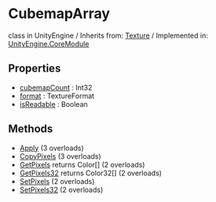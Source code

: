 # CubemapArray
class in UnityEngine
 / Inherits from: <a href="https://docs.unity3d.com/6000.0/Documentation/ScriptReference/Texture.html" target="_blank">Texture</a> / Implemented in: <a href="https://docs.unity3d.com/6000.0/Documentation/ScriptReference/UnityEngine.CoreModule.html" target="_blank">UnityEngine.CoreModule</a>
## Properties
- <a href="https://docs.unity3d.com/6000.0/Documentation/ScriptReference/CubemapArray-cubemapCount.html" target="_blank">cubemapCount</a> : Int32
- <a href="https://docs.unity3d.com/6000.0/Documentation/ScriptReference/CubemapArray-format.html" target="_blank">format</a> : TextureFormat
- <a href="https://docs.unity3d.com/6000.0/Documentation/ScriptReference/CubemapArray-isReadable.html" target="_blank">isReadable</a> : Boolean
## Methods
- <a href="https://docs.unity3d.com/6000.0/Documentation/ScriptReference/CubemapArray.Apply.html" target="_blank">Apply</a> (3 overloads)
- <a href="https://docs.unity3d.com/6000.0/Documentation/ScriptReference/CubemapArray.CopyPixels.html" target="_blank">CopyPixels</a> (3 overloads)
- <a href="https://docs.unity3d.com/6000.0/Documentation/ScriptReference/CubemapArray.GetPixels.html" target="_blank">GetPixels</a> returns Color[] (2 overloads)
- <a href="https://docs.unity3d.com/6000.0/Documentation/ScriptReference/CubemapArray.GetPixels32.html" target="_blank">GetPixels32</a> returns Color32[] (2 overloads)
- <a href="https://docs.unity3d.com/6000.0/Documentation/ScriptReference/CubemapArray.SetPixels.html" target="_blank">SetPixels</a> (2 overloads)
- <a href="https://docs.unity3d.com/6000.0/Documentation/ScriptReference/CubemapArray.SetPixels32.html" target="_blank">SetPixels32</a> (2 overloads)
